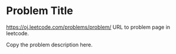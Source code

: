Problem Title
=============
https://oj.leetcode.com/problems/problem/  URL to problem page in leetcode.

Copy the problem description here.
